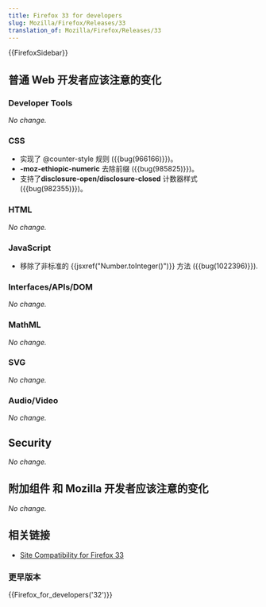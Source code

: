 ```yaml
---
title: Firefox 33 for developers
slug: Mozilla/Firefox/Releases/33
translation_of: Mozilla/Firefox/Releases/33
---
```

{{FirefoxSidebar}}

## 普通 Web 开发者应该注意的变化

### Developer Tools

_No change._

### CSS

- 实现了 @counter-style 规则 ({{bug(966166)}})。
- **-moz-ethiopic-numeric** 去除前缀 ({{bug(985825)}})。
- 支持了**disclosure-open/disclosure-closed** 计数器样式 ({{bug(982355)}})。

### HTML

_No change._

### JavaScript

- 移除了非标准的 {{jsxref("Number.toInteger()")}} 方法 ({{bug(1022396)}}).

### Interfaces/APIs/DOM

_No change._

### MathML

_No change._

### SVG

_No change._

### Audio/Video

_No change._

## Security

_No change._

## 附加组件 和 Mozilla 开发者应该注意的变化

_No change._

## 相关链接

- [Site Compatibility for Firefox 33](/zh-CN/docs/Mozilla/Firefox/Releases/33/Site_Compatibility)

### 更早版本

{{Firefox_for_developers('32')}}
